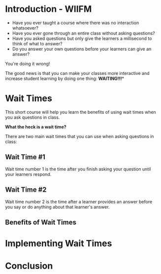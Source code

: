 # Introduction - WIIFM

* Have you ever taught a course where there was no interaction whatsoever?
* Have you ever gone through an entire class without asking questions?
* Have you asked questions but only give the learners a millisecond to think of what to answer?
* Do you answer your own questions before your learners can give an answer?

You're doing it wrong!

The good news is that you can make your classes more interactive and increase student learning by doing one thing: **WAITING!!!***

# Wait Times

This short course will help you learn the benefits of using wait times when you ask questions in class.

**What the heck is a wait time?**

There are two main wait times that you can use when asking questions in class:

## Wait Time \#1

Wait time number 1 is the time after you finish asking your question until your learners respond.

## Wait Time \#2

Wait time number 2 is the time after a learner provides an answer before you say or do anything about that learner's answer.

## Benefits of Wait Times

# Implementing Wait Times

# Conclusion
